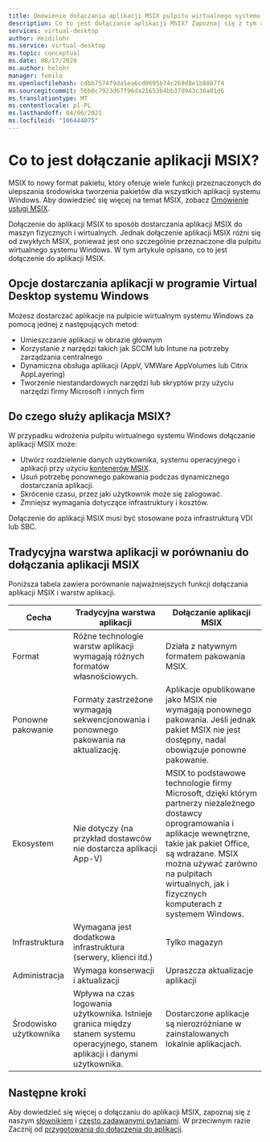 ```yaml
---
title: Omówienie dołączania aplikacji MSIX pulpitu wirtualnego systemu Windows — Azure
description: Co to jest dołączanie aplikacji MSIX? Zapoznaj się z tym artykułem.
services: virtual-desktop
author: Heidilohr
ms.service: virtual-desktop
ms.topic: conceptual
ms.date: 08/17/2020
ms.author: helohr
manager: femila
ms.openlocfilehash: cdbb7574f9da5ea6cd0695b74c269d8e1b88b7f4
ms.sourcegitcommit: 56b0c7923d67f96da21653b4bb37d943c36a81d6
ms.translationtype: MT
ms.contentlocale: pl-PL
ms.lasthandoff: 04/06/2021
ms.locfileid: "106444075"
---
```

# <a name="what-is-msix-app-attach"></a>Co to jest dołączanie aplikacji MSIX?

MSIX to nowy format pakietu, który oferuje wiele funkcji przeznaczonych do ulepszania środowiska tworzenia pakietów dla wszystkich aplikacji systemu Windows. Aby dowiedzieć się więcej na temat MSIX, zobacz [Omówienie usługi MSIX](/windows/msix/overview).

Dołączenie do aplikacji MSIX to sposób dostarczania aplikacji MSIX do maszyn fizycznych i wirtualnych. Jednak dołączenie aplikacji MSIX różni się od zwykłych MSIX, ponieważ jest ono szczególnie przeznaczone dla pulpitu wirtualnego systemu Windows. W tym artykule opisano, co to jest dołączenie do aplikacji MSIX.

## <a name="application-delivery-options-in-windows-virtual-desktop"></a>Opcje dostarczania aplikacji w programie Virtual Desktop systemu Windows

Możesz dostarczać aplikacje na pulpicie wirtualnym systemu Windows za pomocą jednej z następujących metod:

- Umieszczanie aplikacji w obrazie głównym
- Korzystanie z narzędzi takich jak SCCM lub Intune na potrzeby zarządzania centralnego
- Dynamiczna obsługa aplikacji (AppV, VMWare AppVolumes lub Citrix AppLayering)
- Tworzenie niestandardowych narzędzi lub skryptów przy użyciu narzędzi firmy Microsoft i innych firm

## <a name="what-does-msix-app-attach-do"></a>Do czego służy aplikacja MSIX?

W przypadku wdrożenia pulpitu wirtualnego systemu Windows dołączanie aplikacji MSIX może:

- Utwórz rozdzielenie danych użytkownika, systemu operacyjnego i aplikacji przy użyciu [kontenerów MSIX](/windows/msix/msix-container).
- Usuń potrzebę ponownego pakowania podczas dynamicznego dostarczania aplikacji.
- Skrócenie czasu, przez jaki użytkownik może się zalogować.
- Zmniejsz wymagania dotyczące infrastruktury i kosztów.

Dołączenie do aplikacji MSIX musi być stosowane poza infrastrukturą VDI lub SBC.

## <a name="traditional-app-layering-compared-to-msix-app-attach"></a>Tradycyjna warstwa aplikacji w porównaniu do dołączania aplikacji MSIX

Poniższa tabela zawiera porównanie najważniejszych funkcji dołączania aplikacji MSIX i warstw aplikacji.

| Cecha | Tradycyjna warstwa aplikacji  | Dołączanie aplikacji MSIX  |
|-----|-----------------------------|--------------------|
| Format               | Różne technologie warstw aplikacji wymagają różnych formatów własnościowych. | Działa z natywnym formatem pakowania MSIX.        |
| Ponowne pakowanie | Formaty zastrzeżone wymagają sekwencjonowania i ponownego pakowania na aktualizację.         | Aplikacje opublikowane jako MSIX nie wymagają ponownego pakowania. Jeśli jednak pakiet MSIX nie jest dostępny, nadal obowiązuje ponowne pakowanie. |
| Ekosystem            | Nie dotyczy (na przykład dostawców nie dostarcza aplikacji App-V)  | MSIX to podstawowe technologie firmy Microsoft, dzięki którym partnerzy niezależnego dostawcy oprogramowania i aplikacje wewnętrzne, takie jak pakiet Office, są wdrażane. MSIX można używać zarówno na pulpitach wirtualnych, jak i fizycznych komputerach z systemem Windows. |
| Infrastruktura       | Wymagana jest dodatkowa infrastruktura (serwery, klienci itd.) | Tylko magazyn   |
| Administracja       | Wymaga konserwacji i aktualizacji   | Upraszcza aktualizacje aplikacji |
| Środowisko użytkownika      | Wpływa na czas logowania użytkownika. Istnieje granica między stanem systemu operacyjnego, stanem aplikacji i danymi użytkownika.  | Dostarczone aplikacje są nierozróżniane w zainstalowanych lokalnie aplikacjach. |

## <a name="next-steps"></a>Następne kroki

Aby dowiedzieć się więcej o dołączaniu do aplikacji MSIX, zapoznaj się z naszym [słownikiem](app-attach-glossary.md) i [często zadawanymi pytaniami](app-attach-faq.md). W przeciwnym razie Zacznij od [przygotowania do dołączenia do aplikacji](app-attach.md).
